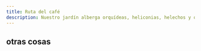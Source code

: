 ```yaml
---
title: Ruta del café
description: Nuestro jardín alberga orquídeas, heliconias, helechos y otras especies de plantas de nuestra región.
---
```


## otras cosas
